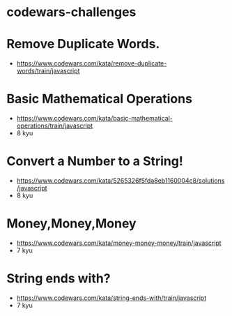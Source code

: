 # codewars-challenges

# Remove Duplicate Words.
* https://www.codewars.com/kata/remove-duplicate-words/train/javascript

# Basic Mathematical Operations
* https://www.codewars.com/kata/basic-mathematical-operations/train/javascript
* 8 kyu
# Convert a Number to a String!
* https://www.codewars.com/kata/5265326f5fda8eb1160004c8/solutions/javascript
* 8 kyu
# Money,Money,Money
* https://www.codewars.com/kata/money-money-money/train/javascript
* 7 kyu
# String ends with?
* https://www.codewars.com/kata/string-ends-with/train/javascript
* 7 kyu
